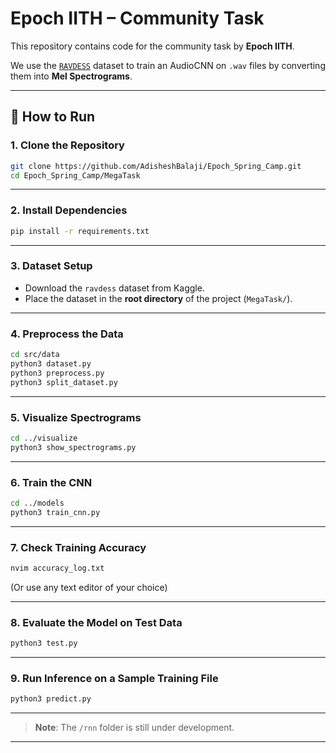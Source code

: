 # Epoch IITH – Community Task

This repository contains code for the community task by **Epoch IITH**.

We use the [`RAVDESS`](https://www.kaggle.com/datasets/uwrfkaggler/ravdess-emotional-speech-audio) dataset to train an AudioCNN on `.wav` files by converting them into **Mel Spectrograms**.

---

## 🔧 How to Run

### 1. Clone the Repository

```bash
git clone https://github.com/AdisheshBalaji/Epoch_Spring_Camp.git
cd Epoch_Spring_Camp/MegaTask
```

---

### 2. Install Dependencies

```bash
pip install -r requirements.txt
```

---

### 3. Dataset Setup

* Download the `ravdess` dataset from Kaggle.
* Place the dataset in the **root directory** of the project (`MegaTask/`).

---

### 4. Preprocess the Data

```bash
cd src/data
python3 dataset.py
python3 preprocess.py
python3 split_dataset.py
```

---

### 5. Visualize Spectrograms

```bash
cd ../visualize
python3 show_spectrograms.py
```

---

### 6. Train the CNN

```bash
cd ../models
python3 train_cnn.py
```

---

### 7. Check Training Accuracy

```bash
nvim accuracy_log.txt
```

(Or use any text editor of your choice)

---

### 8. Evaluate the Model on Test Data

```bash
python3 test.py
```

---

### 9. Run Inference on a Sample Training File

```bash
python3 predict.py
```

---

>  **Note**: The `/rnn` folder is still under development.

---


